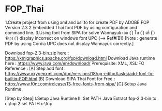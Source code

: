 # FOP_Thai
1.Create project from using xml and xsl:fo for create PDF by ADOBE FOP Version 2.3
2.Embedded Thai font PDF by using configuration and command line. 
3.Using font from SIPA for solve Wannayuk เอก ( ่) โท  (  ้) ตรี (  ๊) จัตวา ( ๋) display incorrect on windows font UPC (--> Ref#[B]) [Note : generate PDF by using Cordia UPC does not display Wannayuk correctly.]

Download fop-2.3-bin.zip here : https://xmlgraphics.apache.org/fop/download.html
Download Java runtime here : https://www.java.com/en/download/
Prerequisite: XML, XSL:FO 
Reference : 
[A] Step add font : https://www.oxygenxml.com/doc/versions/18/ug-editor/tasks/add-font-to-builtin-FOP.html
[B] Download SIPA Thai Font for Free : https://www.f0nt.com/release/13-free-fonts-from-sipa/
[C] Setup Java Runtime.


[Step by Step]
I.Setup Java Runtime
II. Set PATH Java 
Extract fop-2.3-bin to c:\fop
2.set PATH c:\fop
